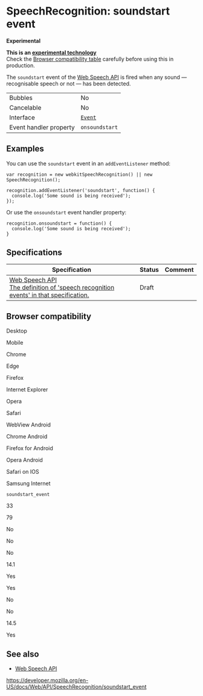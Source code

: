 SpeechRecognition: soundstart event
===================================

**Experimental**

**This is an [experimental technology](https://developer.mozilla.org/en-US/docs/MDN/Guidelines/Conventions_definitions#experimental)**  
Check the [Browser compatibility table](#browser_compatibility) carefully before using this in production.

The `soundstart` event of the [Web Speech API](../web_speech_api) is fired when any sound — recognisable speech or not — has been detected.

<table><tbody><tr class="odd"><td>Bubbles</td><td>No</td></tr><tr class="even"><td>Cancelable</td><td>No</td></tr><tr class="odd"><td>Interface</td><td><a href="../event"><code>Event</code></a></td></tr><tr class="even"><td>Event handler property</td><td><code>onsoundstart</code></td></tr></tbody></table>

Examples
--------

You can use the `soundstart` event in an `addEventListener` method:

    var recognition = new webkitSpeechRecognition() || new SpeechRecognition();

    recognition.addEventListener('soundstart', function() {
      console.log('Some sound is being received');
    });

Or use the `onsoundstart` event handler property:

    recognition.onsoundstart = function() {
      console.log('Some sound is being received');
    }

Specifications
--------------

<table><thead><tr class="header"><th>Specification</th><th>Status</th><th>Comment</th></tr></thead><tbody><tr class="odd"><td><a href="https://wicg.github.io/speech-api/#speechreco-events">Web Speech API<br />
<span class="small">The definition of 'speech recognition events' in that specification.</span></a></td><td><span class="spec-draft">Draft</span></td><td></td></tr></tbody></table>

Browser compatibility
---------------------

Desktop

Mobile

Chrome

Edge

Firefox

Internet Explorer

Opera

Safari

WebView Android

Chrome Android

Firefox for Android

Opera Android

Safari on IOS

Samsung Internet

`soundstart_event`

33

79

No

No

No

14.1

Yes

Yes

No

No

14.5

Yes

See also
--------

-   [Web Speech API](../web_speech_api)

<a href="https://developer.mozilla.org/en-US/docs/Web/API/SpeechRecognition/soundstart_event" class="_attribution-link">https://developer.mozilla.org/en-US/docs/Web/API/SpeechRecognition/soundstart_event</a>

